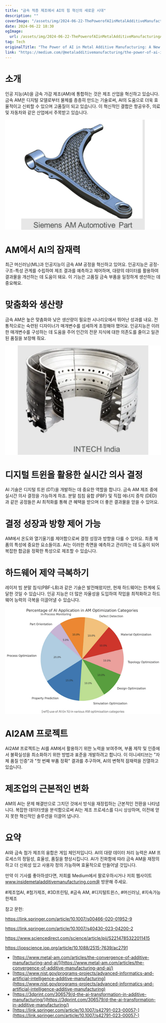 ```yaml
---
title: "금속 적층 제조에서 AI의 힘 혁신의 새로운 시대"
description: ""
coverImage: "/assets/img/2024-06-22-ThePowerofAIinMetalAdditiveManufacturingANewEraofInnovation_0.png"
date: 2024-06-22 18:30
ogImage: 
  url: /assets/img/2024-06-22-ThePowerofAIinMetalAdditiveManufacturingANewEraofInnovation_0.png
tag: Tech
originalTitle: "The Power of AI in Metal Additive Manufacturing: A New Era of Innovation"
link: "https://medium.com/@metaladditivemanufacturing/the-power-of-ai-in-metal-additive-manufacturing-a-new-era-of-innovation-498d256e5985"
---
```



# 소개

인공 지능(AI)을 금속 가감 제조(AM)에 통합하는 것은 제조 산업을 혁신하고 있습니다. 금속 AM은 디지털 모델로부터 물체를 층층히 만드는 기술로써, AI의 도움으로 더욱 효율적이고 신뢰할 수 있으며 고품질이 되고 있습니다. 이 혁신적인 결합은 항공우주, 의료 및 자동차와 같은 산업에서 주목받고 있습니다.

![이미지](/assets/img/2024-06-22-ThePowerofAIinMetalAdditiveManufacturingANewEraofInnovation_0.png)

# AM에서 AI의 잠재력

<div class="content-ad"></div>

최근 머신러닝(ML)과 인공지능이 금속 AM 공정을 혁신하고 있어요. 인공지능은 공정-구조-특성 관계를 수립하여 제조 결과를 예측하고 제어하며, 대량의 데이터를 활용하여 결과물을 개선하는 데 도움이 돼요. 이 기능은 고품질 금속 부품을 일정하게 생산하는 데 중요해요.

# 맞춤화와 생산량

금속 AM은 높은 맞춤화와 낮은 생산량이 필요한 시나리오에서 뛰어난 성과를 내요. 전통적으로는 숙련된 디자이너가 매개변수를 섬세하게 조정해야 했어요. 인공지능은 이러한 매개변수를 구성하는 데 도움을 주어 인간의 전문 지식에 대한 의존도를 줄이고 일관된 품질을 보장해 줘요.

![이미지](/assets/img/2024-06-22-ThePowerofAIinMetalAdditiveManufacturingANewEraofInnovation_1.png)

<div class="content-ad"></div>

# 디지털 트윈을 활용한 실시간 의사 결정

AI 기술은 디지털 트윈 (DT)을 개발하는 데 중요한 역할을 합니다. 금속 AM 제조 중에 실시간 의사 결정을 가능하게 하죠. 분말 침침 융합 (PBF) 및 직접 에너지 증착 (DED)과 같은 공정들은 AI 최적화를 통해 큰 혜택을 받으며 더 좋은 결과물을 얻을 수 있어요.

# 결정 성장과 방향 제어 가능

AM에서 온도와 열기울기를 제어함으로써 결정 성장과 방향을 다룰 수 있어요. 최종 제품의 특성에 중요한 요소들이죠. AI는 이러한 측면을 예측하고 관리하는 데 도움이 되어 복잡한 합금을 정확한 특성으로 제조할 수 있습니다.

<div class="content-ad"></div>

# 하드웨어 제약 극복하기

레이저 빔 분말 침식(PBF-LB)과 같은 기술은 발전해왔지만, 현재 하드웨어는 한계에 도달한 것일 수 있습니다. 인공 지능은 더 많은 자율성을 도입하여 작업을 최적화하고 하드웨어 능력의 극복을 이끌어낼 수 있습니다.

![이미지](/assets/img/2024-06-22-ThePowerofAIinMetalAdditiveManufacturingANewEraofInnovation_2.png)

# AI2AM 프로젝트

<div class="content-ad"></div>

AI2AM 프로젝트는 AI를 AM에서 활용하기 위한 노력을 보여주며, 부품 제작 및 인증에서 불확실성을 최소화하기 위한 방법과 표준을 개발하려고 합니다. 이 이니셔티브는 "자체 품질 인증"과 "첫 번째 부품 정확" 결과를 추구하며, AI의 변혁적 잠재력을 진열하고 있습니다.

# 제조업의 근본적인 변화

AM의 AI는 문제 해결만으로 그치던 것에서 방식을 재정립하는 근본적인 전환을 나타냅니다. 복잡한 데이터셋을 분석함으로써 AI는 제조 프로세스를 다시 상상하며, 이전에 얻지 못한 혁신적인 솔루션을 이끌어 냅니다.

# 요약

<div class="content-ad"></div>

AI와 금속 첨가 제조의 융합은 게임 체인저입니다. AI의 대량 데이터 처리 능력은 AM 프로세스의 정밀성, 효율성, 품질을 향상시킵니다. AI가 진화함에 따라 금속 AM을 재정의하고 더 신뢰성 있고 사용자 정의 가능하며 효율적으로 만들어낼 것입니다.

만약 이 기사를 좋아하셨다면, 저희를 Medium에서 팔로우하시거나 저희 웹사이트 www.insidemetaladditivemanufacturing.com을 방문해 주세요.

#제조업AI, #첨가제조, #3D프린팅, #금속 AM, #디지털트윈스, #머신러닝, #지속가능한제조

참고 문헌:

<div class="content-ad"></div>

https://link.springer.com/article/10.1007/s00466-020-01952-9

https://link.springer.com/article/10.1007/s40430-023-04200-2

https://www.sciencedirect.com/science/article/pii/S2214785322011415

https://iopscience.iop.org/article/10.1088/2515-7639/ac2791

<div class="content-ad"></div>

- [https://www.metal-am.com/articles/the-convergence-of-additive-manufacturing-and-ai/](https://www.metal-am.com/articles/the-convergence-of-additive-manufacturing-and-ai/)
- [https://www.nist.gov/programs-projects/advanced-informatics-and-artificial-intelligence-additive-manufacturing](https://www.nist.gov/programs-projects/advanced-informatics-and-artificial-intelligence-additive-manufacturing)
- [https://3dprint.com/306579/d-the-ai-transformation-in-additive-manufacturing/](https://3dprint.com/306579/d-the-ai-transformation-in-additive-manufacturing/)
- [https://link.springer.com/article/10.1007/s42791-023-00057-](https://link.springer.com/article/10.1007/s42791-023-00057-)